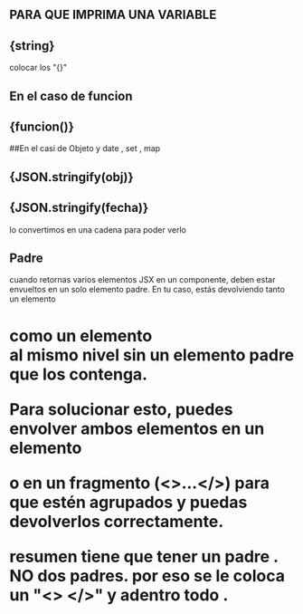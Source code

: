 ## PARA QUE IMPRIMA UNA VARIABLE

<h2>{string}</h2>
colocar los "{}"

## En el caso de funcion

<h2>{funcion()}</h2>

##En el casi de Objeto y date , set , map

<h2>{JSON.stringify(obj)}</h2>
<h2>{JSON.stringify(fecha)}</h2> 
lo convertimos en una cadena para poder verlo

## Padre

cuando retornas varios elementos JSX en un componente, deben estar envueltos en un solo elemento padre. En tu caso, estás devolviendo tanto un elemento <h1> como un elemento <div> al mismo nivel sin un elemento padre que los contenga.

Para solucionar esto, puedes envolver ambos elementos en un elemento <div> o en un fragmento (<>...</>) para que estén agrupados y puedas devolverlos correctamente.

resumen tiene que tener un padre . NO dos padres. por eso se le coloca un "<> </>" y adentro todo .

